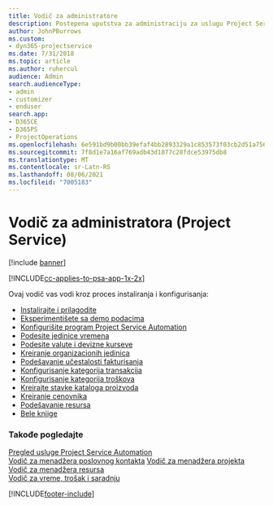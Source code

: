 ```yaml
---
title: Vodič za administratore
description: Postepena uputstva za administraciju za uslugu Project Service
author: JohnPBurrows
ms.custom:
- dyn365-projectservice
ms.date: 7/31/2018
ms.topic: article
ms.author: ruhercul
audience: Admin
search.audienceType:
- admin
- customizer
- enduser
search.app:
- D365CE
- D365PS
- ProjectOperations
ms.openlocfilehash: 6e591bd9b00bb39efaf4bb2893329a1c853573f03cb2d51a7564e3a8fc8efa56
ms.sourcegitcommit: 7f8d1e7a16af769adb43d1877c28fdce53975db8
ms.translationtype: MT
ms.contentlocale: sr-Latn-RS
ms.lasthandoff: 08/06/2021
ms.locfileid: "7005183"
---
```

# <a name="administrator-guide-project-service"></a>Vodič za administratora (Project Service)

[!include [banner](../includes/psa-now-project-operations.md)]

[!INCLUDE[cc-applies-to-psa-app-1x-2x](../includes/cc-applies-to-psa-app-1x-2x.md)]

Ovaj vodič vas vodi kroz proces instaliranja i konfigurisanja:  
  
- [Instalirajte i prilagodite](install-customize.md)
- [Eksperimentišete sa demo podacima](use-demo-data.md)
- [Konfigurišite program Project Service Automation](configure.md)
- [Podesite jedinice vremena](set-up-time-units.md)
- [Podesite valute i devizne kurseve](set-up-currencies-exchange-rates.md)
- [Kreiranje organizacionih jedinica](create-organizational-units.md)
- [Podešavanje učestalosti fakturisanja](set-up-invoice-frequencies.md)
- [Konfigurisanje kategorija transakcija](configure-transaction-categories.md)
- [Konfigurisanje kategorija troškova](configure-expense-categories.md)
- [Kreirajte stavke kataloga proizvoda](create-product-catalog-items.md)
- [Kreiranje cenovnika](create-price-list.md)
- [Podešavanje resursa](set-up-resources.md)
- [Bele knjige](white-papers.md)
  
### <a name="see-also"></a>Takođe pogledajte  
 [Pregled usluge Project Service Automation](../psa/overview.md)    
 [Vodič za menadžera poslovnog kontakta](../psa/account-manager-guide.md) [Vodič za menadžera projekta](../psa/project-manager-guide.md)   
 [Vodič za menadžera resursa](../psa/resource-manager-guide.md)   
 [Vodič za vreme, trošak i saradnju](../psa/time-expense-collaboration-guide.md)


[!INCLUDE[footer-include](../includes/footer-banner.md)]